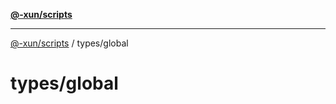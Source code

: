 [**@-xun/scripts**](../../README.md)

***

[@-xun/scripts](../../README.md) / types/global

# types/global
